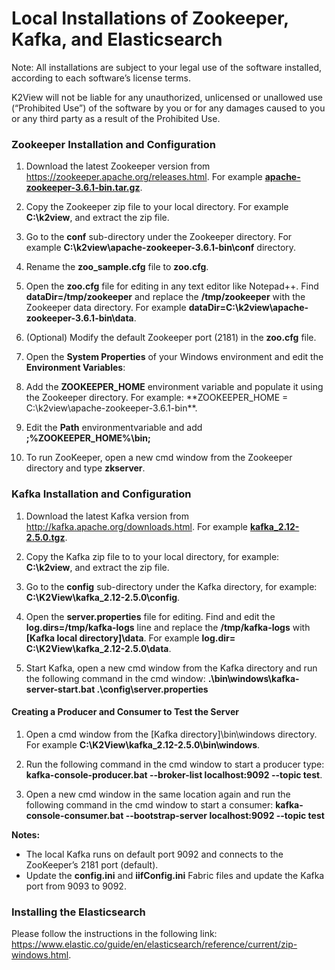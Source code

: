 # Local Installations of Zookeeper, Kafka, and Elasticsearch

Note: All installations are subject to your legal use of the software installed, according to each software’s license terms.

K2View will not be liable for any unauthorized, unlicensed or unallowed use (“Prohibited Use”) of the software by you or for any damages caused to you or any third party as a result of the Prohibited Use.

### **Zookeeper Installation and Configuration** 

1.  Download  the  latest Zookeeper version from https://zookeeper.apache.org/releases.html. For example [**apache-zookeeper-3.6.1-bin.tar.gz**](https://eur03.safelinks.protection.outlook.com/?url=http%3A%2F%2Farchive.apache.org%2Fdist%2Fzookeeper%2Fzookeeper-3.6.1%2Fapache-zookeeper-3.6.1-bin.tar.gz&data=02|01|tali.einhorn%40k2view.com|e467cadc9c524812a6df08d86a02b5ce|994f176e677549549f9e0c719b5e9ca0|1|0|637375907175544494&sdata=AgNFm8tEyEyNBi6ROZs67s%2BvqcgF8pgQ4zUtiS6crHk%3D&reserved=0).

2.  Copy the Zookeeper zip file to your local directory. For example **C:\k2view**, and extract the zip file.

3.  Go to the **conf** sub-directory under the Zookeeper directory. For example **C:\k2view\apache-zookeeper-3.6.1-bin\conf** directory. 

4.  Rename the **zoo_sample.cfg** file to **zoo.cfg**.
5.  Open the **zoo.cfg** file for editing in any text editor like Notepad++. Find **dataDir=/tmp/zookeeper** and replace the **/tmp/zookeeper** with the Zookeeper data directory. For example **dataDir=C:\k2view\apache-zookeeper-3.6.1-bin\data**. 

6. (Optional) Modify the default Zookeeper port (2181) in the **zoo.cfg** file.

7.  Open the **System Properties** of your Windows environment and edit the **Environment Variables**:

8. Add the **ZOOKEEPER_HOME** environment variable and populate it using the Zookeeper directory. For example: **ZOOKEEPER_HOME = C:\k2view\apache-zookeeper-3.6.1-bin\**.

9. Edit the **Path** environmentvariable and add **;%ZOOKEEPER_HOME%\bin;** 

10. To run ZooKeeper, open a new cmd window from the Zookeeper directory and type **zkserver**.

  

### **Kafka Installation and Configuration**  

1.  Download the latest Kafka version from http://kafka.apache.org/downloads.html. For example [**kafka_2.12-2.5.0.tgz**](https://eur03.safelinks.protection.outlook.com/?url=http%3A%2F%2Fapache.spd.co.il%2Fkafka%2F2.5.0%2Fkafka_2.12-2.5.0.tgz&data=02|01|tali.einhorn%40k2view.com|e467cadc9c524812a6df08d86a02b5ce|994f176e677549549f9e0c719b5e9ca0|1|0|637375907175564482&sdata=ERKF0Gv2B3pEClzy0rHUb7pETIYlfsFzyNU5Q8arRtk%3D&reserved=0).

2.  Copy the Kafka zip file to  to your local directory, for example: **C:\k2view**, and extract the zip file. 
3.  Go to the **config** sub-directory under the Kafka directory, for example: **C:\K2View\kafka_2.12-2.5.0\config**. 
4.  Open the **server.properties** file for editing. Find and edit the **log.dirs=/tmp/kafka-logs** line and replace the **/tmp/kafka-logs** with **[Kafka local directory]\data**. For example **log.dir= C:\K2View\kafka_2.12-2.5.0\data**.
4.  Start Kafka, open a new cmd window from the Kafka directory and run the following command in the cmd window: **.\bin\windows\kafka-server-start.bat .\config\server.properties**

  

#### **Creating a Producer and Consumer to Test the Server** 

1.  Open a cmd window from the [Kafka directory]\bin\windows directory. For example **C:\K2View\kafka_2.12-2.5.0\bin\windows**.
2.  Run the following command in the cmd window to start a producer type:
    **kafka-console-producer.bat --broker-list localhost:9092 --topic test**.

3.  Open a new cmd window in the same location again and run the following command in the cmd window to start a consumer:
   **kafka-console-consumer.bat --bootstrap-server localhost:9092 --topic test**

 **Notes:**

- The local Kafka runs on default port 9092 and connects to the ZooKeeper’s 2181 port (default).
- Update the **config.ini** and **iifConfig.ini** Fabric files and update the Kafka port from 9093 to 9092.

### Installing the Elasticsearch 

Please follow the instructions in the following link:  https://www.elastic.co/guide/en/elasticsearch/reference/current/zip-windows.html.
